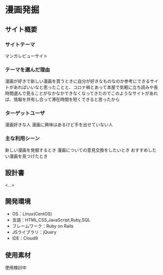 # 漫画発掘

## サイト概要
### サイトテーマ
マンガレビューサイト

### テーマを選んだ理由
漫画が好きで新しい漫画を買うときに自分が好きなものなのか参考にできるサイトがあればいいなと思ったことと、コロナ禍とあって本屋で気軽に立ち読みや長時間選んで見ることがなかなかできなくなってきたのでこのようなサイトがあれば、情報を共有し合って滞在時間を短くできると思ったから

### ターゲットユーザ
漫画好きな人
漫画に興味はあるけど手を出せていない人

### 主な利用シーン
新しい漫画を発掘するとき
漫画についての意見交換をしたいとき
おすすめしたい漫画を見つけたとき

## 設計書
<...>

## 開発環境
- OS：Linux(CentOS)
- 言語：HTML,CSS,JavaScript,Ruby,SQL
- フレームワーク：Ruby on Rails
- JSライブラリ：jQuery
- IDE：Cloud9

## 使用素材
使用検討中
